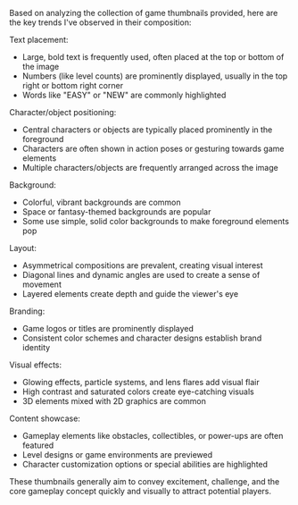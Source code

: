 Based on analyzing the collection of game thumbnails provided, here are the key trends I've observed in their composition:

Text placement:
- Large, bold text is frequently used, often placed at the top or bottom of the image
- Numbers (like level counts) are prominently displayed, usually in the top right or bottom right corner
- Words like "EASY" or "NEW" are commonly highlighted

Character/object positioning:
- Central characters or objects are typically placed prominently in the foreground
- Characters are often shown in action poses or gesturing towards game elements
- Multiple characters/objects are frequently arranged across the image

Background:
- Colorful, vibrant backgrounds are common
- Space or fantasy-themed backgrounds are popular
- Some use simple, solid color backgrounds to make foreground elements pop

Layout:
- Asymmetrical compositions are prevalent, creating visual interest
- Diagonal lines and dynamic angles are used to create a sense of movement
- Layered elements create depth and guide the viewer's eye

Branding:
- Game logos or titles are prominently displayed
- Consistent color schemes and character designs establish brand identity

Visual effects:
- Glowing effects, particle systems, and lens flares add visual flair
- High contrast and saturated colors create eye-catching visuals
- 3D elements mixed with 2D graphics are common

Content showcase:
- Gameplay elements like obstacles, collectibles, or power-ups are often featured
- Level designs or game environments are previewed
- Character customization options or special abilities are highlighted

These thumbnails generally aim to convey excitement, challenge, and the core gameplay concept quickly and visually to attract potential players.